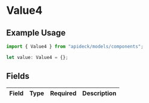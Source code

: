 # Value4

## Example Usage

```typescript
import { Value4 } from "apideck/models/components";

let value: Value4 = {};
```

## Fields

| Field       | Type        | Required    | Description |
| ----------- | ----------- | ----------- | ----------- |